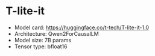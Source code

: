 # T-lite-it

* Model card: https://huggingface.co/t-tech/T-lite-it-1.0
* Architecture: Qwen2ForCausalLM
* Model size: 7B params
* Tensor type: bfloat16
